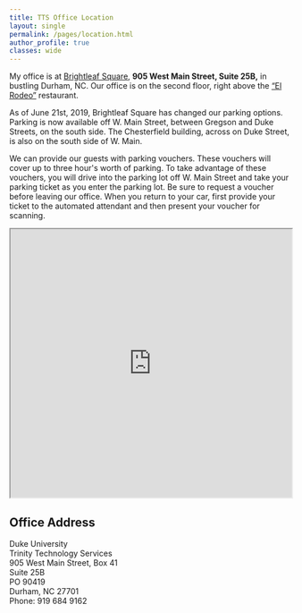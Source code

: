 ```yaml
---
title: TTS Office Location
layout: single 
permalink: /pages/location.html
author_profile: true
classes: wide
---
```


My office is at [Brightleaf Square](http://historicbrightleaf.com/directions/ "Directions to Brightleaf Square"), **905 West Main Street, Suite 25B,** in bustling Durham, NC. Our office is on the second floor, right above the [“El Rodeo”](http://elrodeonc.com/brightleaf/ "link to El Rodeo menu") restaurant.

As of June 21st, 2019, Brightleaf Square has changed our parking options. Parking is now available off W. Main Street, between Gregson and Duke Streets, on the south side. The Chesterfield building, across on Duke Street, is also on the south side of W. Main.

We can provide our guests with parking vouchers. These vouchers will cover up to three hour's worth of parking. To take advantage of these vouchers, you will drive into the parking lot off W. Main Street and take your parking ticket as you enter the parking lot. Be sure to request a voucher before leaving our office. When you return to your car, first provide your ticket to the automated attendant and then present your voucher for scanning.

<div class="iframe-wrapper">
<iframe src="https://www.google.com/maps/d/embed?mid=1KivZ4VyNj0Lyb54qmBK9_CdY370" width="100%" height="480"></iframe>
</div>

## Office Address
Duke University  
Trinity Technology Services  
905 West Main Street, Box 41  
Suite 25B  
PO 90419  
Durham, NC 27701  
Phone: 919 684 9162

